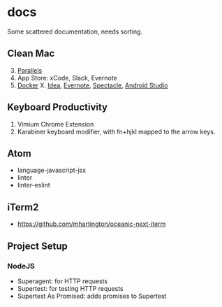 # docs

Some scattered documentation, needs sorting.

## Clean Mac

3. [Parallels](http://www.parallels.com/products/desktop/download/)
3. App Store: xCode, Slack, Evernote
6. [Docker](https://docs.docker.com/docker-for-mac/)
X.  [Idea](https://www.jetbrains.com/idea/#chooseYourEdition), [Evernote](https://evernote.com/download/), [Spectacle](https://www.spectacleapp.com/), [Android Studio](https://developer.android.com/studio/index.html)

## Keyboard Productivity

1. Vimium Chrome Extension
2. Karabiner keyboard modifier, with fn+hjkl mapped to the arrow keys.

## Atom

- language-javascript-jsx
- linter
- linter-eslint

## iTerm2

- https://github.com/mhartington/oceanic-next-iterm

## Project Setup

### NodeJS

- Superagent: for HTTP requests
- Supertest: for testing HTTP requests
- Supertest As Promised: adds promises to Supertest
